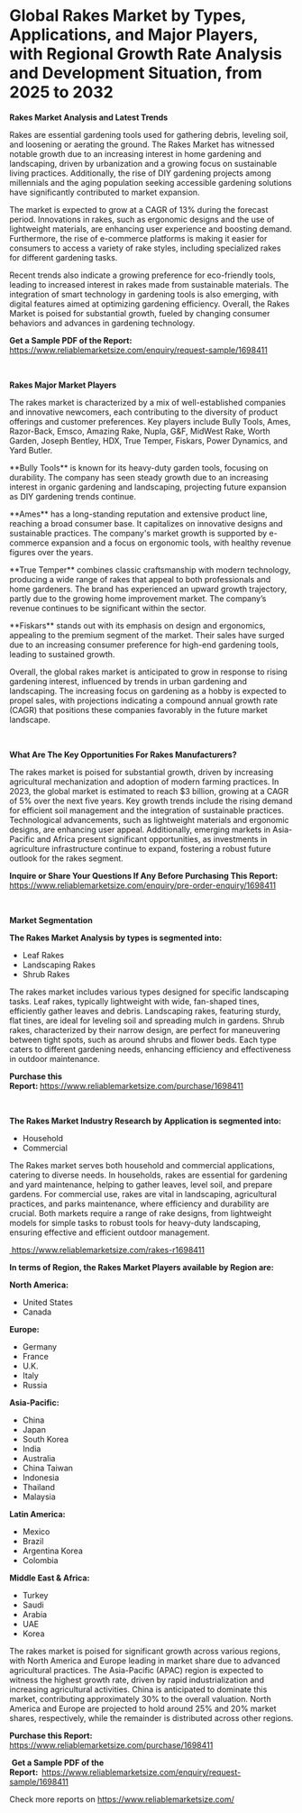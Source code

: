<p><h1>Global Rakes Market by Types, Applications, and Major Players, with Regional Growth Rate Analysis and Development Situation, from 2025 to 2032</h1></p><p><strong>Rakes Market Analysis and Latest Trends</strong></p>
<p><p>Rakes are essential gardening tools used for gathering debris, leveling soil, and loosening or aerating the ground. The Rakes Market has witnessed notable growth due to an increasing interest in home gardening and landscaping, driven by urbanization and a growing focus on sustainable living practices. Additionally, the rise of DIY gardening projects among millennials and the aging population seeking accessible gardening solutions have significantly contributed to market expansion.</p><p>The market is expected to grow at a CAGR of 13% during the forecast period. Innovations in rakes, such as ergonomic designs and the use of lightweight materials, are enhancing user experience and boosting demand. Furthermore, the rise of e-commerce platforms is making it easier for consumers to access a variety of rake styles, including specialized rakes for different gardening tasks.</p><p>Recent trends also indicate a growing preference for eco-friendly tools, leading to increased interest in rakes made from sustainable materials. The integration of smart technology in gardening tools is also emerging, with digital features aimed at optimizing gardening efficiency. Overall, the Rakes Market is poised for substantial growth, fueled by changing consumer behaviors and advances in gardening technology.</p></p>
<p><strong>Get a Sample PDF of the Report:&nbsp;</strong> <a href="https://www.reliablemarketsize.com/enquiry/request-sample/1698411?utm_campaign=1884&utm_medium=2&utm_source=Github&utm_content=ia&utm_term=06022025&utm_id=rakes">https://www.reliablemarketsize.com/enquiry/request-sample/1698411</a></p>
<p>&nbsp;</p>
<p><strong>Rakes Major Market Players</strong></p>
<p><p>The rakes market is characterized by a mix of well-established companies and innovative newcomers, each contributing to the diversity of product offerings and customer preferences. Key players include Bully Tools, Ames, Razor-Back, Emsco, Amazing Rake, Nupla, G&F, MidWest Rake, Worth Garden, Joseph Bentley, HDX, True Temper, Fiskars, Power Dynamics, and Yard Butler.</p><p>**Bully Tools** is known for its heavy-duty garden tools, focusing on durability. The company has seen steady growth due to an increasing interest in organic gardening and landscaping, projecting future expansion as DIY gardening trends continue.</p><p>**Ames** has a long-standing reputation and extensive product line, reaching a broad consumer base. It capitalizes on innovative designs and sustainable practices. The company's market growth is supported by e-commerce expansion and a focus on ergonomic tools, with healthy revenue figures over the years.</p><p>**True Temper** combines classic craftsmanship with modern technology, producing a wide range of rakes that appeal to both professionals and home gardeners. The brand has experienced an upward growth trajectory, partly due to the growing home improvement market. The company’s revenue continues to be significant within the sector.</p><p>**Fiskars** stands out with its emphasis on design and ergonomics, appealing to the premium segment of the market. Their sales have surged due to an increasing consumer preference for high-end gardening tools, leading to sustained growth.</p><p>Overall, the global rakes market is anticipated to grow in response to rising gardening interest, influenced by trends in urban gardening and landscaping. The increasing focus on gardening as a hobby is expected to propel sales, with projections indicating a compound annual growth rate (CAGR) that positions these companies favorably in the future market landscape.</p></p>
<p>&nbsp;</p>
<p><strong>What Are The Key Opportunities For Rakes Manufacturers?</strong></p>
<p><p>The rakes market is poised for substantial growth, driven by increasing agricultural mechanization and adoption of modern farming practices. In 2023, the global market is estimated to reach $3 billion, growing at a CAGR of 5% over the next five years. Key growth trends include the rising demand for efficient soil management and the integration of sustainable practices. Technological advancements, such as lightweight materials and ergonomic designs, are enhancing user appeal. Additionally, emerging markets in Asia-Pacific and Africa present significant opportunities, as investments in agriculture infrastructure continue to expand, fostering a robust future outlook for the rakes segment.</p></p>
<p><strong>Inquire or Share Your Questions If Any Before Purchasing This Report:</strong> <a href="https://www.reliablemarketsize.com/enquiry/pre-order-enquiry/1698411?utm_campaign=1884&utm_medium=2&utm_source=Github&utm_content=ia&utm_term=06022025&utm_id=rakes">https://www.reliablemarketsize.com/enquiry/pre-order-enquiry/1698411</a></p>
<p>&nbsp;</p>
<p><strong>Market Segmentation</strong></p>
<p><strong>The Rakes Market Analysis by types is segmented into:</strong></p>
<p><ul><li>Leaf Rakes</li><li>Landscaping Rakes</li><li>Shrub Rakes</li></ul></p>
<p><p>The rakes market includes various types designed for specific landscaping tasks. Leaf rakes, typically lightweight with wide, fan-shaped tines, efficiently gather leaves and debris. Landscaping rakes, featuring sturdy, flat tines, are ideal for leveling soil and spreading mulch in gardens. Shrub rakes, characterized by their narrow design, are perfect for maneuvering between tight spots, such as around shrubs and flower beds. Each type caters to different gardening needs, enhancing efficiency and effectiveness in outdoor maintenance.</p></p>
<p><strong>Purchase this Report:&nbsp;</strong><a href="https://www.reliablemarketsize.com/purchase/1698411?utm_campaign=1884&utm_medium=2&utm_source=Github&utm_content=ia&utm_term=06022025&utm_id=rakes">https://www.reliablemarketsize.com/purchase/1698411</a></p>
<p>&nbsp;</p>
<p><strong>The Rakes Market Industry Research by Application is segmented into:</strong></p>
<p><ul><li>Household</li><li>Commercial</li></ul></p>
<p><p>The Rakes market serves both household and commercial applications, catering to diverse needs. In households, rakes are essential for gardening and yard maintenance, helping to gather leaves, level soil, and prepare gardens. For commercial use, rakes are vital in landscaping, agricultural practices, and parks maintenance, where efficiency and durability are crucial. Both markets require a range of rake designs, from lightweight models for simple tasks to robust tools for heavy-duty landscaping, ensuring effective and efficient outdoor management.</p></p>
<p><a href="https://www.reliablemarketsize.com/rakes-r1698411?utm_campaign=1884&utm_medium=2&utm_source=Github&utm_content=ia&utm_term=06022025&utm_id=rakes">&nbsp;https://www.reliablemarketsize.com/rakes-r1698411</a></p>
<p><strong>In terms of Region, the Rakes Market Players available by Region are:</strong></p>
<p>
    <p> <strong> North America: </strong>
        <ul>
            <li>United States</li>
            <li>Canada</li>
        </ul>
        </p> 
    <p> <strong> Europe: </strong>
        <ul>
            <li>Germany</li>
            <li>France</li>
            <li>U.K.</li>
            <li>Italy</li>
            <li>Russia</li>
        </ul>
        </p> 
    <p> <strong> Asia-Pacific: </strong>
        <ul>
            <li>China</li>
            <li>Japan</li>
            <li>South Korea</li>
            <li>India</li>
            <li>Australia</li>
            <li>China Taiwan</li>
            <li>Indonesia</li>
            <li>Thailand</li>
            <li>Malaysia</li>
        </ul>
        </p> 
    <p> <strong> Latin America: </strong>
        <ul>
            <li>Mexico</li>
            <li>Brazil</li>
            <li>Argentina Korea</li>
            <li>Colombia</li>
        </ul>
        </p> 
    <p> <strong> Middle East & Africa: </strong>
        <ul>
            <li>Turkey</li>
            <li>Saudi</li>
            <li>Arabia</li>
            <li>UAE</li>
            <li>Korea</li>
        </ul>
    </p>
    </p>
<p><p>The rakes market is poised for significant growth across various regions, with North America and Europe leading in market share due to advanced agricultural practices. The Asia-Pacific (APAC) region is expected to witness the highest growth rate, driven by rapid industrialization and increasing agricultural activities. China is anticipated to dominate this market, contributing approximately 30% to the overall valuation. North America and Europe are projected to hold around 25% and 20% market shares, respectively, while the remainder is distributed across other regions.</p></p>
<p><strong>Purchase this Report: </strong><a href="https://www.reliablemarketsize.com/purchase/1698411?utm_campaign=1884&utm_medium=2&utm_source=Github&utm_content=ia&utm_term=06022025&utm_id=rakes">https://www.reliablemarketsize.com/purchase/1698411</a></p>
<p>&nbsp;<strong>Get a Sample PDF of the Report:&nbsp;&nbsp;</strong><a href="https://www.reliablemarketsize.com/enquiry/request-sample/1698411?utm_campaign=1884&utm_medium=2&utm_source=Github&utm_content=ia&utm_term=06022025&utm_id=rakes">https://www.reliablemarketsize.com/enquiry/request-sample/1698411</a></p>
<p><strong></strong></p>
<p>Check more reports on <a href="https://www.reliablemarketsize.com/?utm_campaign=1884&utm_medium=2&utm_source=Github&utm_content=ia&utm_term=06022025&utm_id=rakes">https://www.reliablemarketsize.com/</a></p>